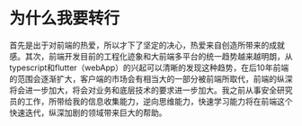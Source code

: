 # 为什么我要转行


首先是出于对前端的热爱，所以才下了坚定的决心，热爱来自创造所带来的成就感。其次，前端开发目前的工程化迹象和大前端多平台的统一趋势越来越明朗，从typescript和flutter（webApp）的兴起可以清晰的发现这种趋势，在后10年前端的范围会逐渐扩大，客户端的市场会有相当大的一部分被前端所取代，前端的纵深将会进一步加大，将会对业务和底层技术的要求进一步加大。我之前从事安全研究员的工作，所带给我的信息收集能力，逆向思维能力，快速学习能力将在前端这个快速迭代，纵深加剧的领域带来巨大的帮助。
